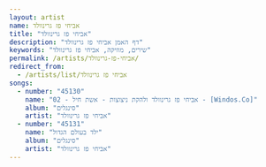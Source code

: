 ```yaml
---
layout: artist
name: אביחי פז גרינוולד
title: "אביחי פז גרינוולד"
description: "דף האמן אביחי פז גרינוולד"
keywords: "שירים, מוזיקה, אביחי פז גרינוולד"
permalink: /artists/אביחי-פז-גרינוולד/
redirect_from:
  - /artists/list/אביחי פז גרינוולד
songs:
  - number: "45130"
    name: "02 - אביחי פז גרינוולד ולהקת ניצוצות - אשת חיל - [Windos.Co]"
    album: "סינגלים"
    artist: "אביחי פז גרינוולד"
  - number: "45131"
    name: "ילד בעולם הגדול"
    album: "סינגלים"
    artist: "אביחי פז גרינוולד"
---
```

